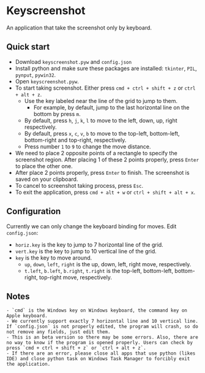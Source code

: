 # Keyscreenshot
An application that take the screenshot only by keyboard.
## Quick start
- Download `keyscreenshot.pyw` and `config.json`
- Install python and make sure these packages are installed: `tkinter`, `PIL`, `pynput`, `pywin32`.
- Open `keyscreenshot.pyw`.
- To start taking screenshot. Either press `cmd + ctrl + shift + z` or `ctrl + alt + z`.
    - Use the key labeled near the line of the grid to jump to them.
        - For example, by default, jump to the last horizontal line on the bottom by press `m`.
    - By default, press `h`, `j`, `k`, `l` to move to the left, down, up, right respectively.
    - By default, press `x`, `c`, `v`, `b` to move to the top-left, bottom-left, bottom-right and top-right, respectively.
    - Press number `1` to `9` to change the move distance.
- We need to place 2 opposite points of a rectangle to specify the screenshot region. After placing 1 of these 2 points properly, press `Enter` to place the other one.
- After place 2 points properly, press `Enter` to finish. The screenshot is saved on your clipboard.
- To cancel to screenshot taking process, press `Esc`.
- To exit the application, press `cmd + alt + w` or `ctrl + shift + alt + x`.
## Configuration
Currently we can only change the keyboard binding for moves. Edit `config.json`:
- `horiz.key` is the key to jump to 7 horizontal line of the grid.
- `vert.key` is the key to jump to 10 vertical line of the grid.
- `key` is the key to move around.
    - `up`, `down`, `left`, `right` is the up, down, left, right move, respectively.
    - `t.left`, `b.left`, `b.right`, `t.right` is the top-left, bottom-left, bottom-right, top-right move, respectively.
## Notes
    - `cmd` is the Windows key on Windows keyboard, the command key on Apple keyboard.
    - We currently support exactly 7 horizontal line and 10 vertical line. If `config.json` is not properly edited, the program will crash, so do not remove any fields, just edit them.
    - This is an beta version so there may be some errors. Also, there are no way to know if the program is opened properly. Users can check by press `cmd + ctrl + shift + z` or `ctrl + alt + z`.
    - If there are an error, please close all apps that use python (likes IDE) and close python task on Windows Task Manager to forcibly exit the application.